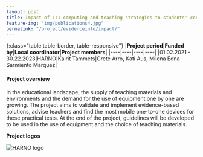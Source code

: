```yaml
---
layout: post
title: Impact of 1:1 computing and teaching strategies to students' conceptual understanding  
feature-img: "img/publications4.jpg"
permalink: "/project/evidenceinfo/impact/"
---
```


{:class="table table-border, table-responsive"}
|**Project period**|**Funded by**|**Local coordinator**|**Project members**|
|----|----|----|----|
|01.02.2021 - 30.22.2023|HARNO|Kairit Tammets|Grete Arro, Kati Aus, Milena Edna Sarmiento Marquez|

#### Project overview
In the educational landscape, the supply of teaching materials and environments and the demand for the use of equipment one by one are growing.  The project aims to validate and implement evidence-based solutions, advise teachers and find the most mobile one-to-one devices for these practical tests. At the end of the project, guidelines will be developed to be used in the use of equipment and the choice of teaching materials.

**Project logos**
<div> 
    <img class="img-fluid-innews" src="{{ '/img/financier_logos/HARNO.jpg' | prepend: site.baseurl }}" alt="HARNO logo">
</div>